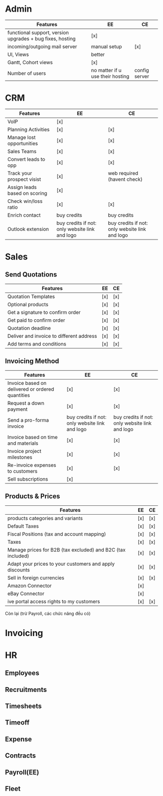 # Admin

| Features                                                  | EE                               | CE            |
| --------------------------------------------------------- | -------------------------------- | ------------- |
| functional support, version upgrades + bug fixes, hosting | [x]                              |               |
| incoming/outgoing mail server                             | manual setup                     | [x]           |
| UI, Views                                                 | better                           |               |
| Gantt, Cohort views                                       | [x]                              |               |
| Number of users                                           | no matter if u use their hosting | config server |
# CRM

| Features                      | EE                                             | CE                                             |
| ----------------------------- | ---------------------------------------------- | ---------------------------------------------- |
| VoIP                          | [x]                                            |                                                |
| Planning Activities           | [x]                                            | [x]                                            |
| Manage lost opportunities     | [x]                                            | [x]                                            |
| Sales Teams                   | [x]                                            | [x]                                            |
| Convert leads to opp          | [x]                                            | [x]                                            |
| Track your prospect visist    | [x]                                            | web required (havent check)                    |
| Assign leads based on scoring | [x]                                            |                                                |
| Check win/loss ratio          | [x]                                            | [x]                                            |
| Enrich contact                | buy credits                                    | buy credits                                    |
| Outlook extension             | buy credits if not: only website link and logo | buy credits if not: only website link and logo |


# Sales

## Send Quotations

| Features                                 | EE  | CE  |
| ---------------------------------------- | --- | --- |
| Quotation Templates                      | [x] | [x] |
| Optional products                        | [x] | [x] |
| Get a signature to confirm order         | [x] | [x] |
| Get paid to confirm order                | [x] | [x] |
| Quotation deadline                       | [x] | [x] |
| Deliver and invoice to different address | [x] | [x] |
| Add terms and conditions                 | [x] | [x] |
## Invoicing Method

| Features                                         | EE                                             | CE                                             |
| ------------------------------------------------ | ---------------------------------------------- | ---------------------------------------------- |
| Invoice based on delivered or ordered quantities | [x]                                            | [x]                                            |
| Request a down payment                           | [x]                                            | [x]                                            |
| Send a pro-forma invoice                         | buy credits if not: only website link and logo | buy credits if not: only website link and logo |
| Invoice based on time and materials              | [x]                                            | [x]                                            |
| Invoice project milestones                       | [x]                                            | [x]                                            |
| Re-invoice expenses to customers                 | [x]                                            | [x]                                            |
| Sell subscriptions                               | [x]                                            |                                                |

## Products & Prices

| Features                                                    | EE  | CE  |
| ----------------------------------------------------------- | --- | --- |
| products categories and variants                            | [x] | [x] |
| Default Taxes                                               | [x] | [x] |
| Fiscal Positions (tax and account mapping)                  | [x] | [x] |
| Taxes                                                       | [x] | [x] |
| Manage prices for B2B (tax excluded) and B2C (tax included) | [x] | [x] |
| Adapt your prices to your customers and apply discounts     | [x] | [x] |
| Sell in foreign currencies                                  | [x] | [x] |
| Amazon Connector                                            | [x] |     |
| eBay Connector                                              | [x] |     |
| ive portal access rights to my customers                    | [x] | [x] |


Còn lại (trừ Payroll, các chức năng đều có)

# Invoicing

# HR

## Employees

## Recruitments

## Timesheets

## Timeoff

## Expense

## Contracts

## Payroll(EE)

## Fleet
